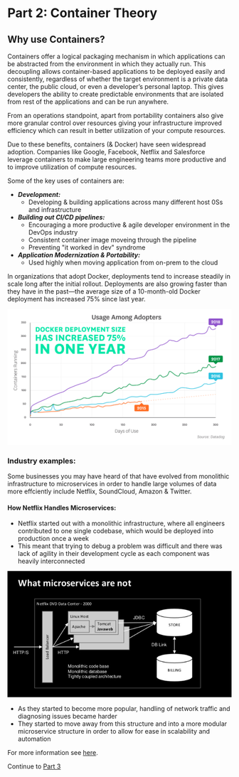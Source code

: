 # Part 2: Container Theory

## Why use Containers?

Containers offer a logical packaging mechanism in which applications can be abstracted from the environment in which they actually run. This decoupling allows container-based applications to be deployed easily and consistently, regardless of whether the target environment is a private data center, the public cloud, or even a developer’s personal laptop. This gives developers the ability to create predictable environments that are isolated from rest of the applications and can be run anywhere.

From an operations standpoint, apart from portability containers also give more granular control over resources giving your infrastructure improved efficiency which can result in better utilization of your compute resources.

Due to these benefits, containers (& Docker) have seen widespread adoption. Companies like Google, Facebook, Netflix and Salesforce leverage containers to make large engineering teams more productive and to improve utilization of compute resources.

Some of the key uses of containers are:

* ___Development:___
  * Developing & building applications across many different host 0Ss and infrastructure
* ___Building out CI/CD pipelines:___
  * Encouraging a more productive & agile developer environment in the DevOps industry
  * Consistent container image moveing through the pipeline
  * Preventing "it worked in dev" syndrome
* ___Application Modernization & Portability:___
  * Used highly when moving application from on-prem to the cloud

In organizations that adopt Docker, deployments tend to increase steadily in scale long after the initial rollout. Deployments are also growing faster than they have in the past—the average size of a 10-month-old Docker deployment has increased 75% since last year.

![alt text](../../InstructorNotes/Images/docker-deployment-percentage.png)

### Industry examples:

Some businesses you may have heard of that have evolved from monolithic infrastructure to microservices in order to handle large volumes of data more effciently include Netflix, SoundCloud, Amazon & Twitter.


#### How Netflix Handles Microservices:

- Netflix started out with a monolithic infrastructure, where all engineers contributed to one single codebase, which would be deployed into production once a week
- This meant that trying to debug a problem was difficult and there was lack of agility in their development cycle as each component was heavily interconnected

![alt text](../../InstructorNotes/Images/netflix_monolithic.jpg)

- As they started to become more popular, handling of network traffic and diagnosing issues became harder
- They started to move away from this structure and into a more modular microservice structure in order to allow for ease in scalability and automation


For more information see [here](https://www.youtube.com/watch?v=CZ3wIuvmHeM).

Continue to [Part 3](Microservices.md)